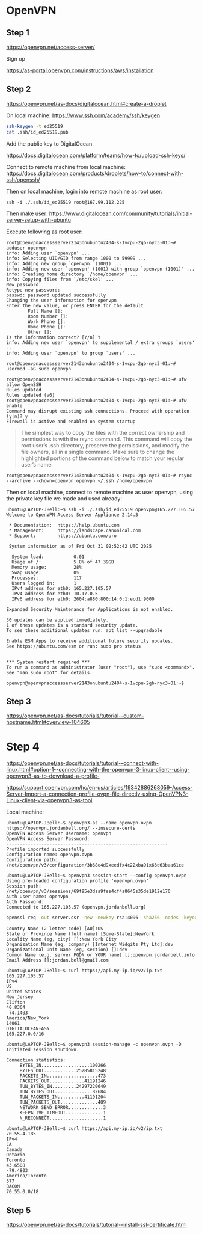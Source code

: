 # OpenVPN

## Step 1

https://openvpn.net/access-server/

Sign up

https://as-portal.openvpn.com/instructions/aws/installation

## Step 2

https://openvpn.net/as-docs/digitalocean.html#create-a-droplet

On local machine: https://www.ssh.com/academy/ssh/keygen

```bash
ssh-keygen -t ed25519
cat .ssh/id_ed25519.pub
```

Add the public key to DigitalOcean

https://docs.digitalocean.com/platform/teams/how-to/upload-ssh-keys/

Connect to remote machine from local machine: https://docs.digitalocean.com/products/droplets/how-to/connect-with-ssh/openssh/

Then on local machine, login into remote machine as root user:

```
ssh -i ./.ssh/id_ed25519 root@167.99.112.225
```

Then make user: https://www.digitalocean.com/community/tutorials/initial-server-setup-with-ubuntu

Execute following as root user:

```console
root@openvpnaccessserver2143onubuntu2404-s-1vcpu-2gb-nyc3-01:~# adduser openvpn
info: Adding user `openvpn' ...
info: Selecting UID/GID from range 1000 to 59999 ...
info: Adding new group `openvpn' (1001) ...
info: Adding new user `openvpn' (1001) with group `openvpn (1001)' ...
info: Creating home directory `/home/openvpn' ...
info: Copying files from `/etc/skel' ...
New password: 
Retype new password: 
passwd: password updated successfully
Changing the user information for openvpn
Enter the new value, or press ENTER for the default
        Full Name []: 
        Room Number []: 
        Work Phone []: 
        Home Phone []: 
        Other []: 
Is the information correct? [Y/n] Y
info: Adding new user `openvpn' to supplemental / extra groups `users' ...
info: Adding user `openvpn' to group `users' ...
```

```console
root@openvpnaccessserver2143onubuntu2404-s-1vcpu-2gb-nyc3-01:~# usermod -aG sudo openvpn
```

```console
root@openvpnaccessserver2143onubuntu2404-s-1vcpu-2gb-nyc3-01:~# ufw allow OpenSSH
Rules updated
Rules updated (v6)
root@openvpnaccessserver2143onubuntu2404-s-1vcpu-2gb-nyc3-01:~# ufw enable
Command may disrupt existing ssh connections. Proceed with operation (y|n)? y
Firewall is active and enabled on system startup
```

> The simplest way to copy the files with the correct ownership and permissions is with the rsync command. This command will copy the root user’s .ssh directory, preserve the permissions, and modify the file owners, all in a single command. Make sure to change the highlighted portions of the command below to match your regular user’s name:

```console
root@openvpnaccessserver2143onubuntu2404-s-1vcpu-2gb-nyc3-01:~# rsync --archive --chown=openvpn:openvpn ~/.ssh /home/openvpn
```

Then on local machine, connect to remote machine as user openvpn, using the private key file we made and used already:

```console
ubuntu@LAPTOP-JBell:~$ ssh -i ./.ssh/id_ed25519 openvpn@165.227.105.57
Welcome to OpenVPN Access Server Appliance 2.14.3

 * Documentation:  https://help.ubuntu.com
 * Management:     https://landscape.canonical.com
 * Support:        https://ubuntu.com/pro

 System information as of Fri Oct 31 02:52:42 UTC 2025

  System load:           0.01
  Usage of /:            5.8% of 47.39GB
  Memory usage:          28%
  Swap usage:            0%
  Processes:             117
  Users logged in:       1
  IPv4 address for eth0: 165.227.105.57
  IPv4 address for eth0: 10.17.0.5
  IPv6 address for eth0: 2604:a880:800:14:0:1:ecd1:9000

Expanded Security Maintenance for Applications is not enabled.

30 updates can be applied immediately.
1 of these updates is a standard security update.
To see these additional updates run: apt list --upgradable

Enable ESM Apps to receive additional future security updates.
See https://ubuntu.com/esm or run: sudo pro status


*** System restart required ***
To run a command as administrator (user "root"), use "sudo <command>".
See "man sudo_root" for details.

openvpn@openvpnaccessserver2143onubuntu2404-s-1vcpu-2gb-nyc3-01:~$
```


## Step 3

https://openvpn.net/as-docs/tutorials/tutorial--custom-hostname.html#overview-104605


# Step 4

https://openvpn.net/as-docs/tutorials/tutorial--connect-with-linux.html#option-1--connecting-with-the-openvpn-3-linux-client--using-openvpn3-as-to-download-a-profile-

https://support.openvpn.com/hc/en-us/articles/19342886268059-Access-Server-Import-a-connection-profile-ovpn-file-directly-using-OpenVPN3-Linux-client-via-openvpn3-as-tool

Local machine:

```console
ubuntu@LAPTOP-JBell:~$ openvpn3-as --name openvpn.ovpn https://openvpn.jordanbell.org/ --insecure-certs
OpenVPN Access Server Username: openvpn
OpenVPN Access Server Password:
------------------------------------------------------------
Profile imported successfully
Configuration name: openvpn.ovpn
Configuration path: /net/openvpn/v3/configuration/3b68e4d9xeedfx4c22xba91x63d63baa61ce
```

```console
ubuntu@LAPTOP-JBell:~$ openvpn3 session-start --config openvpn.ovpn
Using pre-loaded configuration profile 'openvpn.ovpn'
Session path: /net/openvpn/v3/sessions/69f95e3dsa9fes4cf4s8645s35de1912e170
Auth User name: openvpn
Auth Password:
Connected to 165.227.105.57 (openvpn.jordanbell.org)
```

```bash
openssl req -out server.csr -new -newkey rsa:4096 -sha256 -nodes -keyout server.key
```

```
Country Name (2 letter code) [AU]:US
State or Province Name (full name) [Some-State]:NewYork
Locality Name (eg, city) []:New York City
Organization Name (eg, company) [Internet Widgits Pty Ltd]:dev
Organizational Unit Name (eg, section) []:dev
Common Name (e.g. server FQDN or YOUR name) []:openvpn.jordanbell.info
Email Address []:jordan.bell@gmail.com
```

```console
ubuntu@LAPTOP-JBell:~$ curl https://api.my-ip.io/v2/ip.txt
165.227.105.57
IPv4
US
United States
New Jersey
Clifton
40.8364
-74.1403
America/New_York
14061
DIGITALOCEAN-ASN
165.227.0.0/16
```

```console
ubuntu@LAPTOP-JBell:~$ openvpn3 session-manage -c openvpn.ovpn -D
Initiated session shutdown.

Connection statistics:
     BYTES_IN..................100266
     BYTES_OUT............25285815248
     PACKETS_IN...................473
     PACKETS_OUT.............41191246
     TUN_BYTES_IN.........24297220649
     TUN_BYTES_OUT..............82684
     TUN_PACKETS_IN..........41191204
     TUN_PACKETS_OUT..............409
     NETWORK_SEND_ERROR.............3
     KEEPALIVE_TIMEOUT..............1
     N_RECONNECT....................1
```

```console
ubuntu@LAPTOP-JBell:~$ curl https://api.my-ip.io/v2/ip.txt
70.55.4.185
IPv4
CA
Canada
Ontario
Toronto
43.6508
-79.4803
America/Toronto
577
BACOM
70.55.0.0/18
```

## Step 5

https://openvpn.net/as-docs/tutorials/tutorial--install-ssl-certificate.html
